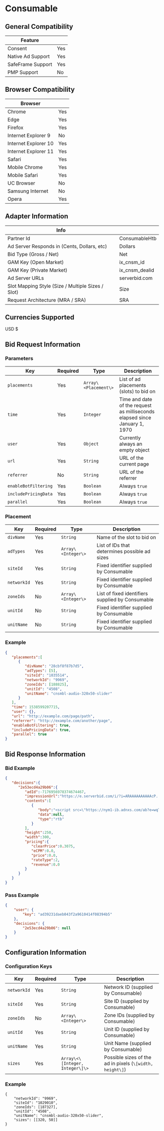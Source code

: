 # Consumable
## General Compatibility
|Feature|  |
|---|---|
| Consent | Yes |
| Native Ad Support | Yes |
| SafeFrame Support | Yes |
| PMP Support | No |
 
## Browser Compatibility
| Browser |  |
|--- |---|
| Chrome | Yes |
| Edge | Yes |
| Firefox | Yes |
| Internet Explorer 9 | No |
| Internet Explorer 10 | Yes |
| Internet Explorer 11 | Yes |
| Safari | Yes |
| Mobile Chrome | Yes |
| Mobile Safari | Yes |
| UC Browser | No |
| Samsung Internet | No |
| Opera | Yes |
 
## Adapter Information
| Info | |
|---|---|
| Partner Id | ConsumableHtb |
| Ad Server Responds in (Cents, Dollars, etc) | Dollars |
| Bid Type (Gross / Net) | Net |
| GAM Key (Open Market) | ix_cnsm_id |
| GAM Key (Private Market) | ix_cnsm_dealid |
| Ad Server URLs | serverbid.com |
| Slot Mapping Style (Size / Multiple Sizes / Slot) | Size |
| Request Architecture (MRA / SRA) | SRA |
 
## Currencies Supported
USD $
 
## Bid Request Information
### Parameters
| Key | Required | Type | Description |
|---|---|---|---|
| `placements` | Yes | `Array\<Placement\>` | List of ad placements (slots) to bid on |
| `time` | Yes | `Integer` | Time and date of the request as milliseconds elapsed since January 1, 1970 |
| `user` | Yes | `Object` | Currently always an empty object |
| `url` | Yes | `String` | URL of the current page |
| `referrer` | No | `String` | URL of the referrer |
| `enableBotFiltering` | Yes | `Boolean` | Always `true` |
| `includePricingData` | Yes | `Boolean` | Always `true` |
| `parallel` | Yes | `Boolean` | Always `true` |

### Placement
| Key | Required | Type | Description |
| --- | --- | --- | --- |
| `divName` | Yes | `String` | Name of the slot to bid on |
| `adTypes` | Yes | `Array\<Integer\>` | List of IDs that determines possible ad sizes |
| `siteId` | Yes | `String` | Fixed identifier supplied by Consumable |
| `networkId` | Yes | `String` | Fixed identifier supplied by Consumable |
| `zoneIds` | No | `Array\<Integer\>` | List of fixed identifiers supplied by Consumable
| `unitId` | No | `String` | Fixed identifier supplied by Consumable |
| `unitName` | No | `String` | Fixed identifier supplied by Consumable |
 
### Example
```json
{  
   "placements":[  
      {  
         "divName": "28cbf8f87b7d5",
         "adTypes": [5],
         "siteId": "1035514",
         "networkId": "9969",
         "zoneIds": [188825],
         "unitId": "4508",
         "unitName": "cnsmbl-audio-320x50-slider"
      }
   ],
   "time": 1538599207715,
   "user": {},
   "url": "http://example.com/page/path",
   "referrer": "http://example.com/another/page",
   "enableBotFiltering": true,
   "includePricingData": true,
   "parallel": true  
}
```

 
## Bid Response Information
### Bid Example
```json
{  
   "decisions":{  
      "2e53ecd4a29b06":{  
         "adId":-7176956978374674467,
         "impressionUrl":"https://e.serverbid.com/i/?i=ARAAAAAAAAAAcP...",
         "contents":[  
            {  
               "body":"<script src=\"https://nym1-ib.adnxs.com/ab?e=wqT...\"></script>",
               "data":null,
               "type":"rtb"
            }
         ],
         "height":250,
         "width":300,
         "pricing":{  
            "clearPrice":0.3075,
            "eCPM":0.0,
            "price":0.0,
            "rateType":2,
            "revenue":0.0
         }
      }
   }
}
```

### Pass Example
```json
{
    "user": {
        "key": "ad39231daeb043f2a9610414f08394b5"
    },
    "decisions": {
        "2e53ecd4a29b06": null
    }
}
```
 
## Configuration Information
### Configuration Keys
| Key | Required | Type | Description |
|---|---|---|---|
| `networkId` | Yes | `String` | Network ID (supplied by Consumable) |
| `siteId` | Yes | `String` | Site ID (supplied by Consumable) |
| `zoneIds` | No | `Array\<Integer\>` | Zone IDs (supplied by Consumable) |
| `unitId` | Yes | `String` | Unit ID (supplied by Consumable) |
| `unitName` | Yes | `String` | Unit Name (supplied by Consumable) |
| `sizes` | Yes | `Array\<\[Integer, Integer\]\>` | Possible sizes of the ad in pixels (`\[width, height\]`) |

### Example
```
{
    "networkId": "9969",
    "siteId": "1029010",
    "zoneIds": [187327],
    "unitId": "4508",
    "unitName": "cnsmbl-audio-320x50-slider",
    "sizes": [[320, 50]]
}
```